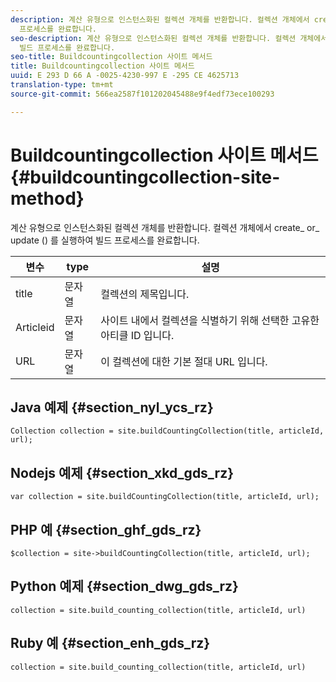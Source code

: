 ```yaml
---
description: 계산 유형으로 인스턴스화된 컬렉션 개체를 반환합니다. 컬렉션 개체에서 create_ or_ update () 를 실행하여 빌드
  프로세스를 완료합니다.
seo-description: 계산 유형으로 인스턴스화된 컬렉션 개체를 반환합니다. 컬렉션 개체에서 create_ or_ update () 를 실행하여
  빌드 프로세스를 완료합니다.
seo-title: Buildcountingcollection 사이트 메서드
title: Buildcountingcollection 사이트 메서드
uuid: E 293 D 66 A -0025-4230-997 E -295 CE 4625713
translation-type: tm+mt
source-git-commit: 566ea2587f101202045488e9f4edf73ece100293

---
```



# Buildcountingcollection 사이트 메서드{#buildcountingcollection-site-method}

계산 유형으로 인스턴스화된 컬렉션 개체를 반환합니다. 컬렉션 개체에서 create_ or_ update () 를 실행하여 빌드 프로세스를 완료합니다.

| 변수 | type | 설명 |
|--- |--- |--- |
| title | 문자열 | 컬렉션의 제목입니다. |
| Articleid | 문자열 | 사이트 내에서 컬렉션을 식별하기 위해 선택한 고유한 아티클 ID 입니다. |
| URL | 문자열 | 이 컬렉션에 대한 기본 절대 URL 입니다. |

## Java 예제 {#section_nyl_ycs_rz}

```
Collection collection = site.buildCountingCollection(title, articleId, url); 
```

## Nodejs 예제 {#section_xkd_gds_rz}

```
var collection = site.buildCountingCollection(title, articleId, url); 
```

## PHP 예 {#section_ghf_gds_rz}

```
$collection = site->buildCountingCollection(title, articleId, url); 
```

## Python 예제 {#section_dwg_gds_rz}

```
collection = site.build_counting_collection(title, articleId, url) 
```

## Ruby 예 {#section_enh_gds_rz}

```
collection = site.build_counting_collection(title, articleId, url) 
```

